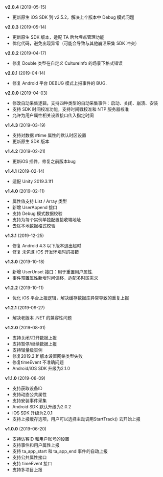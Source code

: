 **v2.0.4** (2019-05-15)
- 更新原生 iOS SDK 到 v2.5.2，解决上个版本中 Debug 模式问题

**v2.0.3** (2019-05-14)
- 更新原生 SDK 版本，适配 TA 后台埋点管理功能
- 优化代码，避免出现异常（可能会导致与其他崩溃采集 SDK 冲突）

**v2.0.2** (2019-04-17)
- 修复 Double 类型在自定义 CultureInfo 的场景下格式错误

**v2.0.1** (2019-04-14)
- 修复 Android 平台 DEBUG 模式上报事件的 BUG.

**v2.0.0** (2019-04-03)
- 修改自动采集逻辑，支持四种类型的自动采集事件：启动、关闭、崩溃、安装
- 支持 SDK 时间校准功能，支持时间戳校准和 NTP 服务器校准
- 允许为用户属性相关设置接口传入指定时间

**v1.4.3** (2019-03-19)
- 支持对数据 #time 属性的默认时区设置
- 更新原生 SDK 版本

**v1.4.2** (2019-02-21)
- 更新iOS 插件，修复之前版本bug

**v1.4.1** (2019-02-14)
- 适配 Unity 2019.3.1f1

**v1.4.0** (2019-02-11)
- 属性值支持 List / Array 类型
- 新增 UserAppend 接口
- 支持 Debug 模式数据校验
- 支持为每个实例单独配置接收端地址
- 去除本地数据格式校验

**v1.3.1** (2019-12-25)
- 修复 Android 4.3 以下版本退出超时
- 修复 未包含 iOS 开发环境时的报错

**v1.3.0** (2019-10-18)
- 新增 UserUnset 接口：用于重置用户属性.
- 事件预置属性新增时间偏移，适配多时区需求

**v1.2.2** (2019-10-11)
- 优化 iOS 平台上报逻辑，解决缓存数据库异常导致的重复上报

**v1.2.1** (2019-09-27)
- 解决老版本 .NET 的兼容性问题

**v1.2.0** (2019-08-31)
- 支持关闭/打开数据上报
- 支持暂停/继续数据上报
- 支持轻量级实例
- 修复2019.2.1f 版本设置网络类型失败
- 修复timeEvent 不准确问题
- Android/iOS SDK 升级为2.1.0

**v1.1.0** (2019-08-09)
- 支持获取设备ID
- 支持动态公共属性
- 支持安装事件采集
- Android SDK 默认升级为2.0.2
- iOS SDK 升级为2.0.1
- 支持上报缓存选项，用户可以选择主动调用StartTrack() 去开始上报

**v1.0.0** (2019-06-20)
- 支持访客ID 和用户账号的设置
- 支持事件和用户属性上报
- 支持 ta_app_start 和 ta_app_end 事件的自动上报
- 支持公共属性接口
- 支持 timeEvent 接口
- 支持多项目上报
